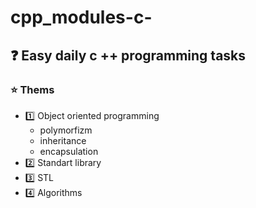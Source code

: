 # cpp_modules-c-
## ❓ Easy daily c ++ programming tasks
### :star: Thems
- :one: Object oriented programming
  - polymorfizm
  - inheritance
  - encapsulation
- 2️⃣ Standart library
- 3️⃣ STL
- 4️⃣ Algorithms

